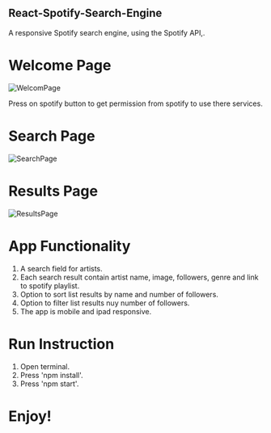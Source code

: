 ## React-Spotify-Search-Engine

A responsive Spotify search engine, using the Spotify API,.

# Welcome Page
![WelcomPage](https://user-images.githubusercontent.com/57434735/120084714-3ab14900-c0db-11eb-9fe0-35059895e024.PNG)

Press on spotify button to get permission from spotify to use there services.

# Search Page
![SearchPage](https://user-images.githubusercontent.com/57434735/120084796-d2af3280-c0db-11eb-8935-b9dceddae56c.PNG)

# Results Page
![ResultsPage](https://user-images.githubusercontent.com/57434735/120084809-f5414b80-c0db-11eb-918a-3c360e93c72f.PNG)

# App Functionality
1. A search field for artists.
2. Each search result contain artist name, image, followers, genre and link to spotify playlist.
3. Option to sort list results by name and number of followers.
4. Option to filter list results nuy number of followers.
5. The app is mobile and ipad responsive.

# Run Instruction
1. Open terminal.
2. Press 'npm install'.
3. Press 'npm start'.

# Enjoy!
